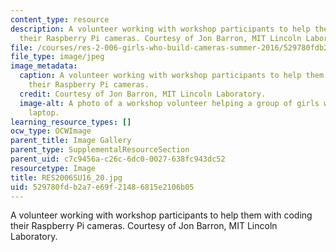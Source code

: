 ```yaml
---
content_type: resource
description: A volunteer working with workshop participants to help them with coding
  their Raspberry Pi cameras. Courtesy of Jon Barron, MIT Lincoln Laboratory.
file: /courses/res-2-006-girls-who-build-cameras-summer-2016/529780fdb2a7e69f21486815e2106b05_RES2006SU16_20.jpg
file_type: image/jpeg
image_metadata:
  caption: A volunteer working with workshop participants to help them with coding
    their Raspberry Pi cameras.
  credit: Courtesy of Jon Barron, MIT Lincoln Laboratory.
  image-alt: A photo of a workshop volunteer helping a group of girls working at a
    laptop.
learning_resource_types: []
ocw_type: OCWImage
parent_title: Image Gallery
parent_type: SupplementalResourceSection
parent_uid: c7c9456a-c26c-6dc0-0027-638fc943dc52
resourcetype: Image
title: RES2006SU16_20.jpg
uid: 529780fd-b2a7-e69f-2148-6815e2106b05
---
```

A volunteer working with workshop participants to help them with coding their Raspberry Pi cameras. Courtesy of Jon Barron, MIT Lincoln Laboratory.

